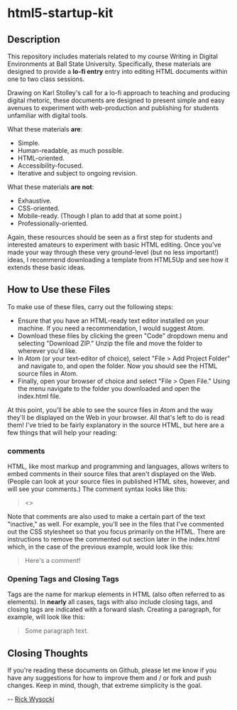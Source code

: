 # html5-startup-kit

## Description

This repository includes materials related to my course Writing in Digital Environments at Ball State University. Specifically, these materials are designed to provide a **lo-fi entry** entry into editing HTML documents within one to two class sessions.

Drawing on Karl Stolley's call for a lo-fi approach to teaching and producing digital rhetoric, these documents are designed to present simple and easy avenues to experiment with web-production and publishing for students unfamiliar with digital tools.

What these materials **are**:

- Simple.
- Human-readable, as much possible.
- HTML-oriented.
- Accessibility-focused.
- Iterative and subject to ongoing revision.

What these materials **are not**:

- Exhaustive.
- CSS-oriented.
- Mobile-ready. (Though I plan to add that at some point.)
- Professionally-oriented.

Again, these resources should be seen as a first step for students and interested amateurs to experiment with basic HTML editing. Once you've made your way through these very ground-level (but no less important!) ideas, I recommend downloading a template from HTML5Up and see how it extends these basic ideas.

## How to Use these Files

To make use of these files, carry out the following steps:

- Ensure that you have an HTML-ready text editor installed on your machine. If you need a recommendation, I would suggest Atom.
- Download these files by clicking the green "Code" dropdown menu and selecting "Download ZIP." Unzip the file and move the folder to wherever you'd like.
- In Atom (or your text-editor of choice), select "File > Add Project Folder" and navigate to, and open the folder. Now you should see the HTML source files in Atom.
- Finally, open your browser of choice and select "File > Open File." Using the menu navigate to the folder you downloaded and open the index.html file.

At this point, you'll be able to see the source files in Atom and the way they'll be displayed on the Web in your browser. All that's left to do is read them! I've tried to be fairly explanatory in the source HTML, but here are a few things that will help your reading:

### comments

HTML, like most markup and programming and languages, allows writers to embed comments in their source files that aren't displayed on the Web. (People can look at your source files in published HTML sites, however, and will see your comments.) The comment syntax looks like this:

> &lt;<!-- Here's a comment! -->&gt;

Note that comments are also used to make a certain part of the text "inactive," as well. For example, you'll see in the files that I've commented out the CSS stylesheet so that you focus primarily on the HTML. There are instructions to remove the commented out section later in the index.html which, in the case of the previous example, would look like this:

> Here's a comment!

### Opening Tags and Closing Tags

Tags are the name for markup elements in HTML (also often referred to as elements). In **nearly** all cases, tags with also include closing tags, and closing tags are indicated with a forward slash. Creating a paragraph, for example, will look like this:

> <p>Some paragraph text.</p>

## Closing Thoughts

If you're reading these documents on Github, please let me know if you have any suggestions for how to improve them and / or fork and push changes. Keep in mind, though, that extreme simplicity is the goal.

-- [Rick Wysocki](http:rickwysocki.github.io)
